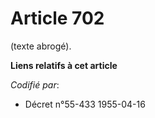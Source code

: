 # Article 702

(texte abrogé).

**Liens relatifs à cet article**

_Codifié par_:

  - Décret n°55-433 1955-04-16
